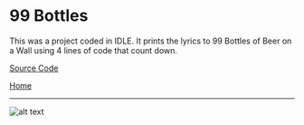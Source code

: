 # 99 Bottles

This was a project coded in IDLE.  It prints the lyrics to 99 Bottles of Beer on a Wall using 4 lines of code that count down.

[Source Code](https://github.com/bcinbis/portfolio2018/blob/master/Python/99Bottles/99Bottles.py)

[Home](https://bcinbis.github.io/portfolio2018/)

---

![alt text](https://bcinbis.github.io/portfolio2018/Images/bottles.png)






